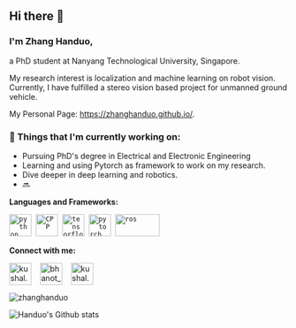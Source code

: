 ## Hi there 👋
### I'm Zhang Handuo,

a PhD student at Nanyang Technological University, Singapore. 

My research interest is localization and machine learning on robot vision. Currently, I have fulfilled a stereo vision based project for unmanned ground vehicle.

My Personal Page: https://zhanghanduo.github.io/.

### 💼  Things that I'm currently working on: 
* Pursuing PhD's degree in Electrical and Electronic Engineering
* Learning and using Pytorch as framework to work on my research.
* Dive deeper in deep learning and robotics.
* 🔜

**Languages and Frameworks:**
<p align="left">
  <code><img src="https://github.com/abranhe/programming-languages-logos/blob/master/src/python/python_48x48.png" alt="python" width="40" height="40"/></code>&nbsp;
  <code><img src="https://github.com/abranhe/programming-languages-logos/blob/master/src/cpp/cpp_48x48.png" alt="CPP" width="40" height="40" /></code>&nbsp;
  <code><img src="https://user-images.githubusercontent.com/8006682/89259910-de69ce00-d65d-11ea-94b1-5cdfd24698e4.png" alt="tensorflow" width="40" height="40" /></code>&nbsp;
   <code><img src="https://user-images.githubusercontent.com/8006682/89259920-e1fd5500-d65d-11ea-8c5b-b1621303fe19.png" alt="pytorch" width="40" height="40" /></code>&nbsp;
  <code><img src="https://user-images.githubusercontent.com/8006682/89259799-a793b800-d65d-11ea-95f5-b17d14545df6.png" alt="ros" width="80" height="40" /></code>&nbsp;
   </p>

**Connect with me:**
<p align="left">
<a href="https://www.instagram.com/christlurker/" target="blank"><img align="center" src="https://cdn.jsdelivr.net/npm/simple-icons@3.0.1/icons/instagram.svg" alt="kushal.bhanot" height="40" width="40" /></a> &nbsp;&nbsp;
<a href="https://twitter.com/christlurker" target="blank"><img align="center" src="https://cdn.jsdelivr.net/npm/simple-icons@3.0.1/icons/twitter.svg" alt="bhanot_kushal" height="40" width="40" /></a> &nbsp;&nbsp;
<a href="https://www.facebook.com/zhang.handuo" target="blank"><img align="center" src="https://cdn.jsdelivr.net/npm/simple-icons@3.0.1/icons/facebook.svg" alt="kushal.bhanot.98" height="40" width="40" /></a> &nbsp;&nbsp;
</p>



<img src="https://count.getloli.com/get/@zhanghanduo" alt="zhanghanduo" />

![Handuo's Github stats](https://github-readme-stats.vercel.app/api?username=zhanghanduo&show_icons=true)

